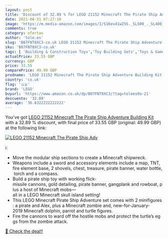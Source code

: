 ```yaml
---
layout: post
title: 'Discount of 32.89 % for LEGO 21152 Minecraft The Pirate Ship Adv'
date: 2021-08-31 07:27:10
image: 'https://m.media-amazon.com/images/I/51Kev41w25S._SL500_._SL400_.jpg'
comments: true
category: ofertas
author: 'tole.es'
slug: 'B07FNT8XC3-co.uk LEGO 21152 Minecraft The Pirate Ship Adventure Building...'
sku: 'B07FNT8XC3-co.uk'
tags: [ 'Building & Construction Toys','Toy Building Sets','Toys & Games','Toys Store','lego', ]
actualPrice: 33.55 GBP
currency: GBP
price: 33.55
comparePrice: 49.99 GBP
prodname: 'LEGO 21152 Minecraft The Pirate Ship Adventure Building Kit'
country: 'co.uk'
flag: '🇬🇧'
brand: 'LEGO'
buyurl: 'https://www.amazon.co.uk/dp/B07FNT8XC3/?tag=tolees0a-21'
descuento: '32.89'
average: '36.8322222222222'
---
```


You've got [LEGO 21152 Minecraft The Pirate Ship Adventure Building Kit](https://www.amazon.co.uk/dp/B07FNT8XC3/?tag=tolees0a-21) with a  32.89 % discount, with final price of 33.55 GBP (original: 49.99 GBP) at the following link:

[![LEGO 21152 Minecraft The Pirate Ship Adv](https://m.media-amazon.com/images/I/51Kev41w25S._SL500_._SL400_.jpg)](https://www.amazon.co.uk/dp/B07FNT8XC3/?tag=tolees0a-21)

ℹ️:

- Move the modular ship sections to create a Minecraft shipwreck.
- Weapons include a sword and accessory elements include a map, TNT, fire element base, 2 shovels, chest, treasure, pirate banner, water bottle, torch and a compass.
- Build a pirate ship toy with working flick-missile cannons, gold detailing, pirate banner, gangplank and rowboat, plus a host of Minecraft mobs—all in a LEGO Minecraft skull island setting!
- This LEGO Minecraft Pirate Ship Adventure set comes with 2 minifigures: a pirate and Alex, plus a Minecraft zombie and, new-for-January-2019 Minecraft dolphin, parrot and turtle figures.
- Fire the cannons to ward off the hostile mobs and protect the turtle’s eggs from the zombie attack.

[🛒 Check the deal!!](https://www.amazon.co.uk/dp/B07FNT8XC3/?tag=tolees0a-21)
